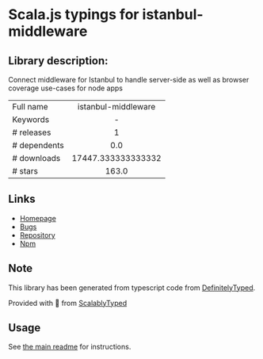 
# Scala.js typings for istanbul-middleware


## Library description:
Connect middleware for Istanbul to handle server-side as well as browser coverage use-cases for node apps

|                    |                 |
| ------------------ | :-------------: |
| Full name          | istanbul-middleware |
| Keywords           | - |
| # releases         | 1 |
| # dependents       | 0.0 |
| # downloads        | 17447.333333333332 |
| # stars            | 163.0 |

## Links
- [Homepage](https://github.com/gotwarlost/istanbul-middleware#readme)
- [Bugs](https://github.com/gotwarlost/istanbul-middleware/issues)
- [Repository](https://github.com/gotwarlost/istanbul-middleware)
- [Npm](https://www.npmjs.com/package/istanbul-middleware)
    


## Note
This library has been generated from typescript code from [DefinitelyTyped](https://definitelytyped.org).

Provided with :purple_heart: from [ScalablyTyped](https://github.com/oyvindberg/ScalablyTyped)

## Usage
See [the main readme](../../readme.md) for instructions.


